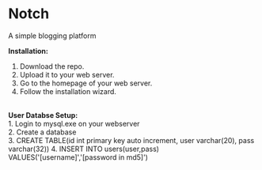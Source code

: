 Notch
=====

A simple blogging platform

<b>Installation:</b><br>
1. Download the repo.<br>
2. Upload it to your web server.<br>
3. Go to the homepage of your web server.<br>
4. Follow the installation wizard.<br>
<br>
<b>User Databse Setup:</b><br>
1. Login to mysql.exe on your webserver<br>
2. Create a database<br>
3. CREATE TABLE(id int primary key auto increment, user varchar(20), pass varchar(32))
4. INSERT INTO users(user,pass) VALUES('[username]','[password in md5]')<br>
